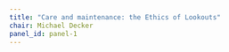 ```yaml
---
title: "Care and maintenance: the Ethics of Lookouts"
chair: Michael Decker
panel_id: panel-1
---
```


